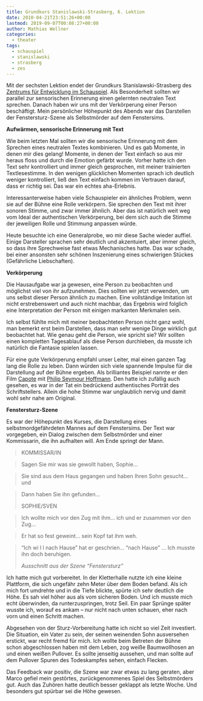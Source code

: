 ```yaml
---
title: Grundkurs Stanislawski-Strasberg, 6. Lektion
date: 2010-04-21T23:51:26+00:00
lastmod: 2019-09-07T00:08:27+00:00
author: Mathias Wellner
categories:
  - theater
tags:
  - schauspiel
  - stanislawski
  - strasberg
  - zes
---
```


Mit der sechsten Lektion endet der Grundkurs Stanislawski-Strasberg des [Zentrums für Entwicklung im Schauspiel](http://www.zes-info.ch). Als Besonderheit sollten wir parallel zur sensorischen Erinnerung einen gelernten neutralen Text sprechen. Danach haben wir uns mit der Verkörperung einer Person beschäftigt. Mein persönlicher Höhepunkt des Abends war das Darstellen der Fenstersturz-Szene als Selbstmörder auf dem Fenstersims.

<!--more-->

**Aufwärmen, sensorische Erinnerung mit Text**

Wie beim letzten Mal sollten wir die sensorische Erinnerung mit dem Sprechen eines neutralen Textes kombinieren. Und es gab Momente, in denen mir dies gelang! Momente, in denen der Text einfach so aus mir heraus floss und durch die Emotion gefärbt wurde. Vorher hatte ich den Text sehr kontrolliert und immer gleich gesprochen, mit meiner trainierten Textlesestimme. In den wenigen glücklichen Momenten sprach ich deutlich weniger kontrolliert, ließ den Text einfach kommen im Vertrauen darauf, dass er richtig sei. Das war ein echtes aha-Erlebnis.

Interessanterweise haben viele Schauspieler ein ähnliches Problem, wenn sie auf der Bühne eine Rolle verkörpern. Sie sprechen den Text mit ihrer sonoren Stimme, und zwar immer ähnlich. Aber das ist natürlich weit weg vom Ideal der authentischen Verkörperung, bei dem sich auch die Stimme der jeweiligen Rolle und Stimmung anpassen würde.

Heute besuchte ich eine Generalprobe, wo mir diese Sache wieder auffiel. Einige Darsteller sprachen sehr deutlich und akzentuiert, aber immer gleich, so dass ihre Sprechweise fast etwas Mechanisches hatte. Das war schade, bei einer ansonsten sehr schönen Inszenierung eines schwierigen Stückes (Gefährliche Liebschaften).

**Verkörperung**

Die Hausaufgabe war ja gewesen, eine Person zu beobachten und möglichst viel von ihr aufzunehmen. Dies sollten wir jetzt verwenden, um uns selbst dieser Person ähnlich zu machen. Eine vollständige Imitation ist nicht erstrebenswert und auch nicht machbar, das Ergebnis wird folglich eine Interpretation der Person mit einigen markanten Merkmalen sein.

Ich selbst fühlte mich mit meiner beobachteten Person nicht ganz wohl, man bemerkt erst beim Darstellen, dass man sehr wenige Dinge wirklich gut beobachtet hat. Wie genau geht die Person, wie spricht sie? Wir sollten einen kompletten Tagesablauf als diese Person durchleben, da musste ich natürlich die Fantasie spielen lassen.

Für eine gute Verkörperung empfahl unser Leiter, mal einen ganzen Tag lang die Rolle zu leben. Dann würden sich viele spannende Impulse für die Darstellung auf der Bühne ergeben. Als brilliantes Beispiel nannte er den Film [Capote](http://de.wikipedia.org/wiki/Capote_%28Film%29) mit [Philip Seymour Hoffmann](http://de.wikipedia.org/wiki/Philip_Seymour_Hoffman). Den hatte ich zufällig auch gesehen, es war in der Tat ein bedrückend authentisches Porträt des Schriftstellers. Allein die hohe Stimme war unglaublich nervig und damit wohl sehr nahe am Original.

**Fenstersturz-Szene**

Es war der Höhepunkt des Kurses, die Darstellung eines selbstmordgefährdeten Mannes auf dem Fenstersims. Der Text war vorgegeben, ein Dialog zwischen dem Selbstmörder und einer Kommissarin, die ihn aufhalten will. Am Ende springt der Mann.

> KOMMISSAR/IN

> Sagen Sie mir was sie gewollt haben, Sophie&hellip;

> Sie sind aus dem Haus gegangen und haben Ihren Sohn gesucht&hellip; und

> Dann haben Sie ihn gefunden&hellip;
>
> SOPHIE/SVEN

> Ich wollte mich vor den Zug mit ihm&hellip; ich und er zusammen vor den Zug&hellip;

> Er hat so fest geweint&hellip; sein Kopf tat ihm weh.

> &#8220;Ich wi l l nach Hause&#8221; hat er geschrien&hellip; &#8220;nach Hause&#8221; &hellip; Ich musste ihn doch beruhigen.
>
> _Ausschnitt aus der Szene &#8220;Fenstersturz&#8221;_

Ich hatte mich gut vorbereitet. In der Kletterhalle nutzte ich eine kleine Plattform, die sich ungefähr zehn Meter über dem Boden befand. Als ich mich fort umdrehte und in die Tiefe blickte, spürte ich sehr deutlich die Höhe. Es sah viel höher aus als vom sicheren Boden. Und ich musste mich echt überwinden, da runterzuspringen, trotz Seil. Ein paar Sprünge später wusste ich, worauf es ankam &ndash; nur nicht nach unten schauen, eher nach vorn und einen Schritt machen.

Abgesehen von der Sturz-Vorbereitung hatte ich nicht so viel Zeit investiert. Die Situation, ein Vater zu sein, der seinen weinenden Sohn ausversehen erstickt, war recht fremd für mich. Ich wollte beim Betreten der Bühne schon abgeschlossen haben mit dem Leben, zog weiße Baumwollhosen an und einen weißen Pullover. Es sollte jenseitig aussehen, und man sollte auf dem Pullover Spuren des Todeskampfes sehen, einfach Flecken.

Das Feedback war positiv, die Szene war zwar etwas zu lang geraten, aber Marco gefiel mein gestörtes, zurückgenommenes Spiel des Selbstmörders gut. Auch das Zuhören hatte deutlich besser geklappt als letzte Woche. Und besonders gut spürbar sei die Höhe gewesen.
